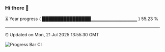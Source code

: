 ### Hi there 👋

⏳ Year progress { ████████████████▁▁▁▁▁▁▁▁▁▁▁▁▁▁ } 55.23 %

---

⏰ Updated on Mon, 21 Jul 2025 13:55:30 GMT

![Progress Bar CI](https://github.com/IshwaranRudhara/GIT-ACTION/workflows/Progress%20Bar%20CI/badge.svg)
